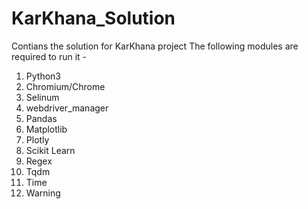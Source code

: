 # KarKhana_Solution
Contians the solution for KarKhana project
The following modules are required to run it -
1.	Python3
2.	Chromium/Chrome
3.	Selinum
4.	webdriver_manager
5.	Pandas
6.	Matplotlib
7.	Plotly
8.	Scikit Learn
9.	Regex
10.	Tqdm
11.	Time
12.	Warning
